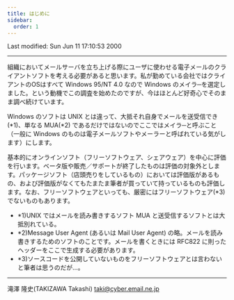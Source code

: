 ```yaml
---
title: はじめに
sidebar:
  order: 1
---
```

Last modified: Sun Jun 11 17:10:53 2000

------------------------------------------------------------------------

組織においてメールサーバを立ち上げる際にユーザに使わせる電子メールのクライアントソフトを考える必要があると思います。私が勤めている会社ではクライアントのOSはすべて Windows 95/NT 4.0 なので Windows のメイラ─を選定しました。という動機でこの調査を始めたのですが、今はほとんど好奇心でそのまま調べ続けています。

Windows のソフトは UNIX とは違って、大抵それ自身でメールを送受信でき(\*1)、単なる MUA(\*2) であるだけではないのでここではメイラ─と呼ぶこと（一般に Windows のものは電子メールソフトやメーラーと呼ばれている気がします）にします。

基本的にオンラインソフト（フリーソフトウェア、シェアウェア）を中心に評価を行います。ベータ版や販売／サポートが終了したものは評価の対象外とします。パッケージソフト（店頭売りをしているもの）においては評価版があるもの、および評価版がなくてもたまたま筆者が買っていて持っているものも評価します。なお、フリーソフトウェアといっても、厳密にはフリーソフトウェア(\*3)でないものもあります。

- \*1)UNIX ではメールを読み書きするソフト MUA と送受信するソフトとは大抵別れている。
- \*2)Message User Agent (あるいは Mail User Agent) の略。メールを読み書きするためのソフトのことです。メールを書くときには RFC822 に則ったヘッダーをここで生成する必要があります。
- \*3)ソースコードを公開していないものをフリーソフトウェアとは言わないと筆者は思うのだが...。

------------------------------------------------------------------------

滝澤 隆史(TAKIZAWA Takashi)
<taki@cyber.email.ne.jp>
